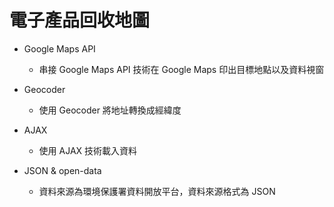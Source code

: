 # 電子產品回收地圖

- Google Maps API
  - 串接 Google Maps API 技術在 Google Maps 印出目標地點以及資料視窗

- Geocoder
  - 使用 Geocoder 將地址轉換成經緯度

- AJAX
  - 使用 AJAX 技術載入資料

- JSON & open-data 
  - 資料來源為環境保護署資料開放平台，資料來源格式為 JSON
